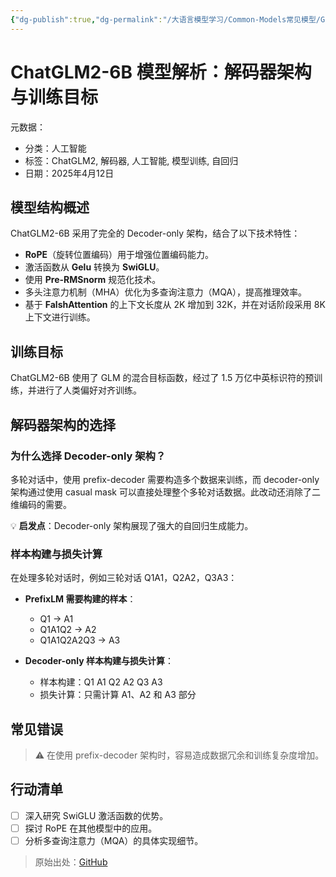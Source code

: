 ```yaml
---
{"dg-publish":true,"dg-permalink":"/大语言模型学习/Common-Models常见模型/GLM系列/GLM2","dg-home":false,"dg-description":"在此输入笔记的描述","dg-hide":false,"dg-hide-title":false,"dg-show-backlinks":true,"dg-show-local-graph":true,"dg-show-inline-title":true,"dg-pinned":false,"dg-passphrase":"在此输入访问密码","dg-enable-mathjax":false,"dg-enable-mermaid":false,"dg-enable-uml":false,"dg-note-icon":0,"dg-enable-dataview":false,"tags":["NLP"],"permalink":"/大语言模型学习/Common-Models常见模型/GLM系列/GLM2/","dgShowBacklinks":true,"dgShowLocalGraph":true,"dgShowInlineTitle":true,"dgPassFrontmatter":true,"noteIcon":0,"created":"2025-04-25T10:48:16.000+08:00","updated":"2025-04-25T10:50:09.000+08:00"}
---
```




# ChatGLM2-6B 模型解析：解码器架构与训练目标
元数据：

- 分类：人工智能
- 标签：ChatGLM2, 解码器, 人工智能, 模型训练, 自回归
- 日期：2025年4月12日

## 模型结构概述
ChatGLM2-6B 采用了完全的 Decoder-only 架构，结合了以下技术特性：
- **RoPE**（旋转位置编码）用于增强位置编码能力。
- 激活函数从 **Gelu** 转换为 **SwiGLU**。
- 使用 **Pre-RMSnorm** 规范化技术。
- 多头注意力机制（MHA）优化为多查询注意力（MQA），提高推理效率。
- 基于 **FalshAttention** 的上下文长度从 2K 增加到 32K，并在对话阶段采用 8K 上下文进行训练。


## 训练目标
ChatGLM2-6B 使用了 GLM 的混合目标函数，经过了 1.5 万亿中英标识符的预训练，并进行了人类偏好对齐训练。


## 解码器架构的选择

### 为什么选择 Decoder-only 架构？
多轮对话中，使用 prefix-decoder 需要构造多个数据来训练，而 decoder-only 架构通过使用 casual mask 可以直接处理整个多轮对话数据。此改动还消除了二维编码的需要。

💡 **启发点**：Decoder-only 架构展现了强大的自回归生成能力。


### 样本构建与损失计算
在处理多轮对话时，例如三轮对话 Q1A1，Q2A2，Q3A3：

- **PrefixLM 需要构建的样本**：
  - Q1 -> A1
  - Q1A1Q2 -> A2
  - Q1A1Q2A2Q3 -> A3

- **Decoder-only 样本构建与损失计算**：
  - 样本构建：Q1 A1 Q2 A2 Q3 A3
  - 损失计算：只需计算 A1、A2 和 A3 部分


## 常见错误
> ⚠ 在使用 prefix-decoder 架构时，容易造成数据冗余和训练复杂度增加。


## 行动清单
- [ ] 深入研究 SwiGLU 激活函数的优势。
- [ ] 探讨 RoPE 在其他模型中的应用。
- [ ] 分析多查询注意力（MQA）的具体实现细节。

> 原始出处：[GitHub](https://github.com/THUDM/ChatGLM2-6B)
